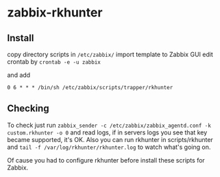 # zabbix-rkhunter

## Install

copy directory scripts in `/etc/zabbix/`
import template to Zabbix GUI
edit crontab by `crontab -e -u zabbix`

and add

`0 6 * * * /bin/sh /etc/zabbix/scripts/trapper/rkhunter`

## Checking

To check just run `zabbix_sender -c /etc/zabbix/zabbix_agentd.conf -k custom.rkhunter -o 0`
and read logs, if in servers logs you see that key became supported, it's OK.
Also you can run rkhunter in scripts/rkhunter and `tail -f /var/log/rkhunter/rkhunter.log` to watch what's going on.

Of cause you had to configure rkhunter before install these scripts for Zabbix.


